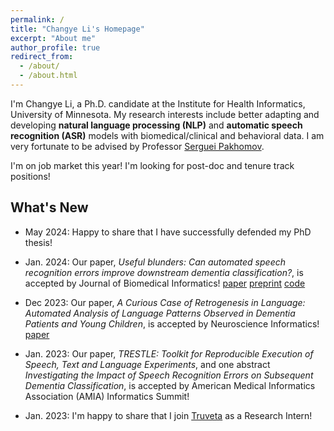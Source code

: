 ```yaml
---
permalink: /
title: "Changye Li's Homepage"
excerpt: "About me"
author_profile: true
redirect_from:
  - /about/
  - /about.html
---
```


I'm Changye Li, a Ph.D. candidate at the Institute for Health Informatics, University of Minnesota. My research interests include better adapting and developing **natural language processing (NLP)** and **automatic speech recognition (ASR)** models with biomedical/clinical and behavioral data. I am very fortunate to be advised by Professor [Serguei Pakhomov](https://www.pharmacy.umn.edu/bio/institute-of-personalized-medi/serguei-pakhomov).

I'm on job market this year! I'm looking for post-doc and tenure track positions!

## What's New

- May 2024: Happy to share that I have successfully defended my PhD thesis!

- Jan. 2024: Our paper, *Useful blunders: Can automated speech recognition errors improve downstream dementia classification?*, is accepted by Journal of Biomedical Informatics! [paper](https://doi.org/10.1016/j.jbi.2024.104598) [preprint](
https://doi.org/10.48550/arXiv.2401.05551) [code](https://github.com/LinguisticAnomalies/paradox-asr)
- Dec 2023: Our paper, *A Curious Case of Retrogenesis in Language: Automated Analysis of Language Patterns Observed in Dementia Patients and Young Children*, is accepted by Neuroscience Informatics! [paper](10.1016/j.neuri.2023.100155)
- Jan. 2023: Our paper, *TRESTLE: Toolkit for Reproducible Execution of Speech, Text and Language Experiments*, and one abstract *Investigating the Impact of Speech Recognition Errors on Subsequent Dementia Classification*, is accepted by American Medical Informatics Association (AMIA) Informatics Summit!
- Jan. 2023: I'm happy to share that I join [Truveta](https://www.truveta.com/) as a Research Intern!
